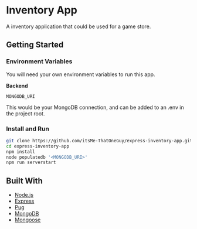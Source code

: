 # Inventory App

A inventory application that could be used for a game store.

## Getting Started

### Environment Variables

You will need your own environment variables to run this app.

**Backend**

`MONGODB_URI`

This would be your MongoDB connection, and can be added to an .env in the project root.

### Install and Run

```bash
git clone https://github.com/itsMe-ThatOneGuy/express-inventory-app.git
cd express-inventory-app
npm install
node populatedb '<MONGODB_URI>'
npm run serverstart
```

## Built With

- [Node.js](https://nodejs.org/en)
- [Express](https://expressjs.com/)
- [Pug](https://pugjs.org/api/getting-started.html)
- [MongoDB](https://www.mongodb.com/)
- [Mongoose](https://mongoosejs.com/docs/)
